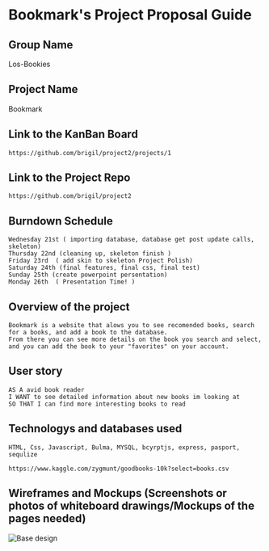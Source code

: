 #  Bookmark's Project Proposal Guide

## Group Name

  Los-Bookies
## Project Name  
  Bookmark
  
## Link to the KanBan Board
```https://github.com/brigil/project2/projects/1```

## Link to the Project Repo
```https://github.com/brigil/project2```

## Burndown Schedule 
``` Tuesday 20th ( Plan, Design, Research )
Wednesday 21st ( importing database, database get post update calls, skeleton)
Thursday 22nd (cleaning up, skeleton finish )
Friday 23rd  ( add skin to skeleton Project Polish)
Saturday 24th (final features, final css, final test)
Sunday 25th (create powerpoint persentation)
Monday 26th  ( Presentation Time! ) 
```

## Overview of the project

``` 
Bookmark is a website that alows you to see recomended books, search for a books, and add a book to the database.
From there you can see more details on the book you search and select, and you can add the book to your "favorites" on your account.
```

## User story
```
AS A avid book reader
I WANT to see detailed information about new books im looking at
SO THAT I can find more interesting books to read
```
## Technologys and databases used

``` Technologys used
HTML, Css, Javascript, Bulma, MYSQL, bcyrptjs, express, pasport, sequlize
```

``` Databases used
https://www.kaggle.com/zygmunt/goodbooks-10k?select=books.csv 
```

## Wireframes and Mockups (Screenshots or photos of whiteboard drawings/Mockups of the pages needed)

![Base design](https://user-images.githubusercontent.com/70404735/97122712-58aa6b80-16fe-11eb-9665-d375227c67ee.png)


